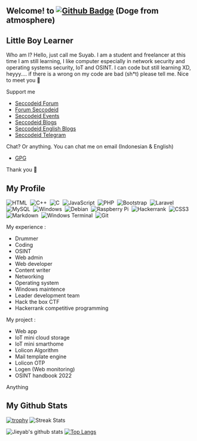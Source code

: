 ## Welcome! to [![Github Badge](https://img.shields.io/badge/-Jieyab89-black?style=flat&logo=github&logoColor=white&link=https://github.com/Jieyab89/)](https://github.com/Jieyab89) (Doge from atmosphere)

<h2>Little Boy Learner</h2>
<p align='left'>Who am I? Hello, just call me Suyab. I am a student and freelancer at this time I am still learning, I like computer especially in network security and operating systems security, IoT and OSINT. I can code but still learning XD, heyyy.... if there is a wrong on my code are bad (sh*t) please tell me. Nice to meet you 😬</p>

<p align='left'>Support me </p>

* <a href="https://seccodeid.com">Seccodeid Forum</a>
* <a href="https://forum.seccodeid.com">Forum Seccodeid</a>
* <a href="https://seccodeid.com/#event">Seccodeid Events</a>
* <a href="https://blog.seccodeid.com/">Seccodeid Blogs</a>
* <a href="https://en-blog.seccodeid.com/">Seccodeid English Blogs</a>
* <a href="https://t.me/seccodeid">Seccodeid Telegram</a>


<p align='left'>Chat? Or anything. You can chat me on email (Indonesian & English) </p>

* <a href="https://keys.openpgp.org/search?q=DA301A501A8C7A7E67CEDF699F31C03645ADAB64">GPG</a>

Thank you 🤙

## My Profile
![HTML](https://img.shields.io/badge/-HTML-282A36?style=flat&logo=HTML5)&nbsp;
![C++](https://img.shields.io/badge/C++-black.svg?style=flat&logo=c%2B%2B)&nbsp;
![C](https://img.shields.io/badge/C-black.svg?style=flat&logo=c%2B%2B)&nbsp;
![JavaScript](https://img.shields.io/badge/-JavaScript-282A36?style=flat&logo=javascript)&nbsp;
![PHP](https://img.shields.io/badge/-PHP-282A36?style=flat&logo=PHP)&nbsp;
![Bootstrap](https://img.shields.io/badge/-Bootstrap-282A36?style=flat&logo=bootstrap)&nbsp;
![Laravel](https://img.shields.io/badge/-Laravel-282A36?style=flat&logo=laravel)&nbsp;
![MySQL](https://img.shields.io/badge/-MySQL-282A36?style=flat&logo=mysql)&nbsp;
![Windows](https://img.shields.io/badge/Windows-0078D6?style=flat&logo=windows&logoColor=white)&nbsp;
![Debian](https://img.shields.io/badge/Debian-D70A53?style=flat&logo=debian&logoColor=white)&nbsp;
![Raspberry Pi](https://img.shields.io/badge/-RaspberryPi-C51A4A?style=flat&logo=Raspberry-Pi)&nbsp;
![Hackerrank](https://img.shields.io/badge/-Hackerrank-2EC866?style=flat&logo=HackerRank&logoColor=white)&nbsp;
![CSS3](https://img.shields.io/badge/css3-%231572B6.svg?style=flat&logo=css3&logoColor=white)&nbsp;
![Markdown](https://img.shields.io/badge/markdown-%23000000.svg?style=flat&logo=markdown&logoColor=white)&nbsp;
![Windows Terminal](https://img.shields.io/badge/Windows%20Terminal-%234D4D4D.svg?flat&logo=windows-terminal&logoColor=white)&nbsp;
![Git](https://img.shields.io/badge/git-%23F05033.svg?style=lat&logo=git&logoColor=white)&nbsp;

<p align='left'>My experience : </p>

* Drummer 
* Coding 
* OSINT
* Web admin 
* Web developer
* Content writer
* Networking
* Operating system
* Windows maintence
* Leader development team
* Hack the box CTF
* Hackerrank competitive programming

<p align='left'>My project : </p>

* Web app 
* IoT mini cloud storage
* IoT mini smarthome
* Lolicon Algorithm
* Mail template engine 
* Lolicon OTP 
* Logen (Web monitoring)
* OSINT handbook 2022 

Anything

## My Github Stats

[![trophy](https://github-profile-trophy.vercel.app/?username=jieyab89)](https://github.com/Jieyab89)
![Streak Stats](https://github-readme-streak-stats.herokuapp.com/?user=jieyab89&) 

![Jieyab's github stats](https://github-readme-stats.vercel.app/api?username=Jieyab89&show_icons=true&theme=tokyonight)
[![Top Langs](https://github-readme-stats.vercel.app/api/top-langs/?username=Jieyab89&layout=compact&show_icons=true&theme=tokyonight)](https://github.com/Jieyab89/)

